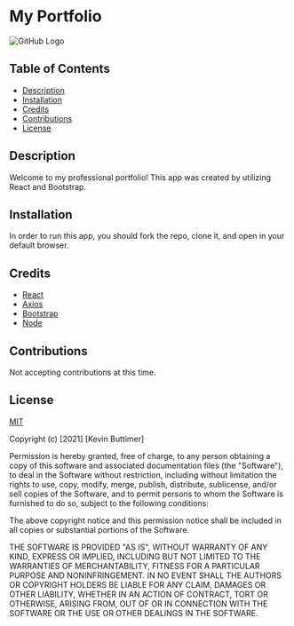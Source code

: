 # My Portfolio

![GitHub Logo](https://img.shields.io/badge/license-MIT-green)

## Table of Contents

- [Description](#description)
- [Installation](#installation)
- [Credits](#credits)
- [Contributions](#contributions)
- [License](#license)

## Description

Welcome to my professional portfolio! This app was created by utilizing React and Bootstrap.

## Installation

In order to run this app, you should fork the repo, clone it, and open in your default browser.

## Credits

- [React](https://reactjs.org/)
- [Axios](https://reactjs.org/)
- [Bootstrap](https://getbootstrap.com/)
- [Node](https://nodejs.org/en/)

## Contributions

Not accepting contributions at this time.

## License

[MIT](https://choosealicense.com/licenses/mit/)

Copyright (c) [2021] [Kevin Buttimer]

Permission is hereby granted, free of charge, to any person obtaining a copy
of this software and associated documentation files (the "Software"), to deal
in the Software without restriction, including without limitation the rights
to use, copy, modify, merge, publish, distribute, sublicense, and/or sell
copies of the Software, and to permit persons to whom the Software is
furnished to do so, subject to the following conditions:

The above copyright notice and this permission notice shall be included in all
copies or substantial portions of the Software.

THE SOFTWARE IS PROVIDED "AS IS", WITHOUT WARRANTY OF ANY KIND, EXPRESS OR
IMPLIED, INCLUDING BUT NOT LIMITED TO THE WARRANTIES OF MERCHANTABILITY,
FITNESS FOR A PARTICULAR PURPOSE AND NONINFRINGEMENT. IN NO EVENT SHALL THE
AUTHORS OR COPYRIGHT HOLDERS BE LIABLE FOR ANY CLAIM, DAMAGES OR OTHER
LIABILITY, WHETHER IN AN ACTION OF CONTRACT, TORT OR OTHERWISE, ARISING FROM,
OUT OF OR IN CONNECTION WITH THE SOFTWARE OR THE USE OR OTHER DEALINGS IN THE
SOFTWARE.
